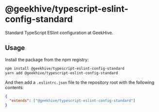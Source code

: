 # @geekhive/typescript-eslint-config-standard

Standard TypeScript ESlint configuration at GeekHive.

## Usage

Install the package from the npm registry:

```sh
npm install @geekhive/typescript-eslint-config-standard
yarn add @geekhive/typescript-eslint-config-standard
```

And then add a `.eslintrc.json` file to the repository root with the following contents:

```json
{
  "extends": ["@geekhive/typescript-eslint-config-standard"]
}
```
